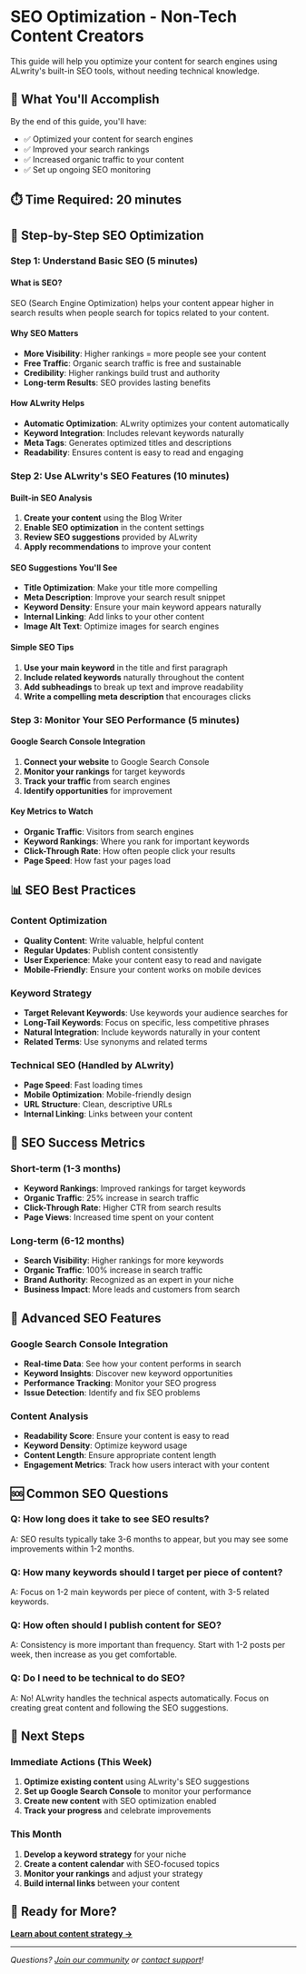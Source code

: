 # SEO Optimization - Non-Tech Content Creators

This guide will help you optimize your content for search engines using ALwrity's built-in SEO tools, without needing technical knowledge.

## 🎯 What You'll Accomplish

By the end of this guide, you'll have:
- ✅ Optimized your content for search engines
- ✅ Improved your search rankings
- ✅ Increased organic traffic to your content
- ✅ Set up ongoing SEO monitoring

## ⏱️ Time Required: 20 minutes

## 🚀 Step-by-Step SEO Optimization

### Step 1: Understand Basic SEO (5 minutes)

#### What is SEO?
SEO (Search Engine Optimization) helps your content appear higher in search results when people search for topics related to your content.

#### Why SEO Matters
- **More Visibility**: Higher rankings = more people see your content
- **Free Traffic**: Organic search traffic is free and sustainable
- **Credibility**: Higher rankings build trust and authority
- **Long-term Results**: SEO provides lasting benefits

#### How ALwrity Helps
- **Automatic Optimization**: ALwrity optimizes your content automatically
- **Keyword Integration**: Includes relevant keywords naturally
- **Meta Tags**: Generates optimized titles and descriptions
- **Readability**: Ensures content is easy to read and engaging

### Step 2: Use ALwrity's SEO Features (10 minutes)

#### Built-in SEO Analysis
1. **Create your content** using the Blog Writer
2. **Enable SEO optimization** in the content settings
3. **Review SEO suggestions** provided by ALwrity
4. **Apply recommendations** to improve your content

#### SEO Suggestions You'll See
- **Title Optimization**: Make your title more compelling
- **Meta Description**: Improve your search result snippet
- **Keyword Density**: Ensure your main keyword appears naturally
- **Internal Linking**: Add links to your other content
- **Image Alt Text**: Optimize images for search engines

#### Simple SEO Tips
1. **Use your main keyword** in the title and first paragraph
2. **Include related keywords** naturally throughout the content
3. **Add subheadings** to break up text and improve readability
4. **Write a compelling meta description** that encourages clicks

### Step 3: Monitor Your SEO Performance (5 minutes)

#### Google Search Console Integration
1. **Connect your website** to Google Search Console
2. **Monitor your rankings** for target keywords
3. **Track your traffic** from search engines
4. **Identify opportunities** for improvement

#### Key Metrics to Watch
- **Organic Traffic**: Visitors from search engines
- **Keyword Rankings**: Where you rank for important keywords
- **Click-Through Rate**: How often people click your results
- **Page Speed**: How fast your pages load

## 📊 SEO Best Practices

### Content Optimization
- **Quality Content**: Write valuable, helpful content
- **Regular Updates**: Publish content consistently
- **User Experience**: Make your content easy to read and navigate
- **Mobile-Friendly**: Ensure your content works on mobile devices

### Keyword Strategy
- **Target Relevant Keywords**: Use keywords your audience searches for
- **Long-Tail Keywords**: Focus on specific, less competitive phrases
- **Natural Integration**: Include keywords naturally in your content
- **Related Terms**: Use synonyms and related terms

### Technical SEO (Handled by ALwrity)
- **Page Speed**: Fast loading times
- **Mobile Optimization**: Mobile-friendly design
- **URL Structure**: Clean, descriptive URLs
- **Internal Linking**: Links between your content

## 🎯 SEO Success Metrics

### Short-term (1-3 months)
- **Keyword Rankings**: Improved rankings for target keywords
- **Organic Traffic**: 25% increase in search traffic
- **Click-Through Rate**: Higher CTR from search results
- **Page Views**: Increased time spent on your content

### Long-term (6-12 months)
- **Search Visibility**: Higher rankings for more keywords
- **Organic Traffic**: 100% increase in search traffic
- **Brand Authority**: Recognized as an expert in your niche
- **Business Impact**: More leads and customers from search

## 🚀 Advanced SEO Features

### Google Search Console Integration
- **Real-time Data**: See how your content performs in search
- **Keyword Insights**: Discover new keyword opportunities
- **Performance Tracking**: Monitor your SEO progress
- **Issue Detection**: Identify and fix SEO problems

### Content Analysis
- **Readability Score**: Ensure your content is easy to read
- **Keyword Density**: Optimize keyword usage
- **Content Length**: Ensure appropriate content length
- **Engagement Metrics**: Track how users interact with your content

## 🆘 Common SEO Questions

### Q: How long does it take to see SEO results?
A: SEO results typically take 3-6 months to appear, but you may see some improvements within 1-2 months.

### Q: How many keywords should I target per piece of content?
A: Focus on 1-2 main keywords per piece of content, with 3-5 related keywords.

### Q: How often should I publish content for SEO?
A: Consistency is more important than frequency. Start with 1-2 posts per week, then increase as you get comfortable.

### Q: Do I need to be technical to do SEO?
A: No! ALwrity handles the technical aspects automatically. Focus on creating great content and following the SEO suggestions.

## 🎯 Next Steps

### Immediate Actions (This Week)
1. **Optimize existing content** using ALwrity's SEO suggestions
2. **Set up Google Search Console** to monitor your performance
3. **Create new content** with SEO optimization enabled
4. **Track your progress** and celebrate improvements

### This Month
1. **Develop a keyword strategy** for your niche
2. **Create a content calendar** with SEO-focused topics
3. **Monitor your rankings** and adjust your strategy
4. **Build internal links** between your content

## 🚀 Ready for More?

**[Learn about content strategy →](content-strategy.md)**

---

*Questions? [Join our community](https://github.com/AJaySi/ALwrity/discussions) or [contact support](mailto:support@alwrity.com)!*
